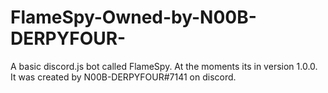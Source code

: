 # FlameSpy-Owned-by-N00B-DERPYFOUR-
A basic discord.js bot called FlameSpy. At the moments its in version 1.0.0. It was created by N00B-DERPYFOUR#7141 on discord.

